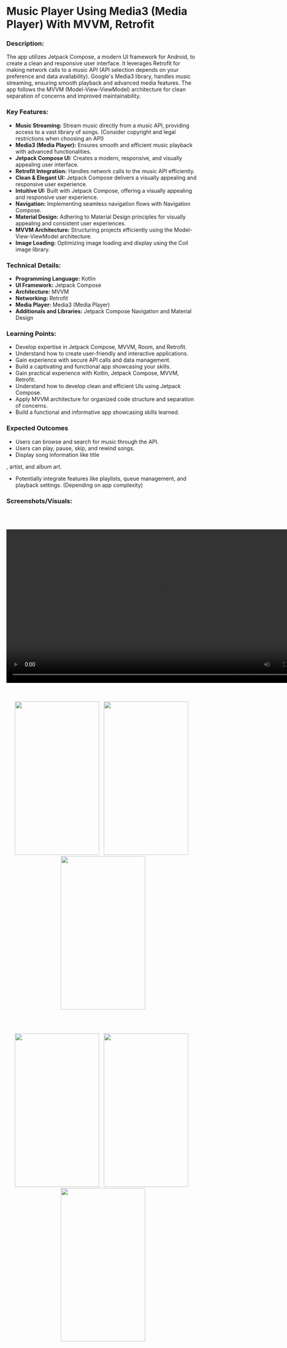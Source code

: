 # Music Player Using Media3 (Media Player) With MVVM, Retrofit

### Description:

The app utilizes Jetpack Compose, a modern UI framework for Android, to create a clean and responsive user interface. It leverages Retrofit for making network calls to a music API (API selection depends on your preference and data availability). Google's Media3 library, handles music streaming, ensuring smooth playback and advanced media features. The app follows the MVVM (Model-View-ViewModel) architecture for clean separation of concerns and improved maintainability.

### Key Features:

- **Music Streaming:** Stream music directly from a music API, providing access to a vast library of songs. (Consider copyright and legal restrictions when choosing an API)
- **Media3 (Media Player):** Ensures smooth and efficient music playback with advanced functionalities.
- **Jetpack Compose UI:** Creates a modern, responsive, and visually appealing user interface.
- **Retrofit Integration:** Handles network calls to the music API efficiently.
- **Clean & Elegant UI:** Jetpack Compose delivers a visually appealing and responsive user experience.
- **Intuitive UI:** Built with Jetpack Compose, offering a visually appealing and responsive user experience.
- **Navigation:** Implementing seamless navigation flows with Navigation Compose.
- **Material Design:** Adhering to Material Design principles for visually appealing and consistent user experiences.
- **MVVM Architecture:** Structuring projects efficiently using the Model-View-ViewModel architecture.
- **Image Loading:** Optimizing image loading and display using the Coil image library.

### Technical Details:

- **Programming Language:** Kotlin
- **UI Framework:** Jetpack Compose
- **Architecture:** MVVM
- **Networking:** Retrofit
- **Media Player:** Media3 (Media Player)
- **Additionals and Libraries:** Jetpack Compose Navigation and Material Design

### Learning Points:

- Develop expertise in Jetpack Compose, MVVM, Room, and Retrofit.
- Understand how to create user-friendly and interactive applications.
- Gain experience with secure API calls and data management.
- Build a captivating and functional app showcasing your skills.
- Gain practical experience with Kotlin, Jetpack Compose, MVVM, Retrofit.
- Understand how to develop clean and efficient UIs using Jetpack Compose.
- Apply MVVM architecture for organized code structure and separation of concerns.
- Build a functional and informative app showcasing skills learned.

### Expected Outcomes

- Users can browse and search for music through the API.
- Users can play, pause, skip, and rewind songs.
- Display song information like title



, artist, and album art.
- Potentially integrate features like playlists, queue management, and playback settings. (Depending on app complexity)


### Screenshots/Visuals:

<br><br>
<div align="center"><video src="https://github.com/Shahnawazk7944/Music_Player_Task/assets/74444644/d2df08b1-1e82-4bb3-917c-c8c044e29695" height="400" ></video></div>
<br><br>
<p align="center">
<img src="https://github.com/Shahnawazk7944/Music_Player_Task/assets/74444644/54e500f9-cd0a-491d-b226-f78644f219fa" width="220" height="400" >&nbsp;&nbsp;
 <img src="https://github.com/Shahnawazk7944/Music_Player_Task/assets/74444644/511253b9-2a33-45be-baa3-3fdcee749f51" width="220" height="400" >&nbsp;&nbsp;
  <img src="https://github.com/Shahnawazk7944/Music_Player_Task/assets/74444644/b3bf00a4-5858-4081-97e9-e23f2a088afb" width="220" height="400" >
</p>
<br><br>
<p align="center">
<img src="https://github.com/Shahnawazk7944/Music_Player_Task/assets/74444644/7033791f-2827-4018-870c-243d05492d8e" width="220" height="400" >&nbsp;&nbsp;
 <img src="https://github.com/Shahnawazk7944/Music_Player_Task/assets/74444644/9d803fd7-524f-4bbc-a2ac-6156f7be8658" width="220" height="400" >&nbsp;&nbsp;
  <img src="https://github.com/Shahnawazk7944/Music_Player_Task/assets/74444644/054296e3-0cda-4e1b-bdd6-ee434e7b09bb" width="220" height="400" >
</p>




